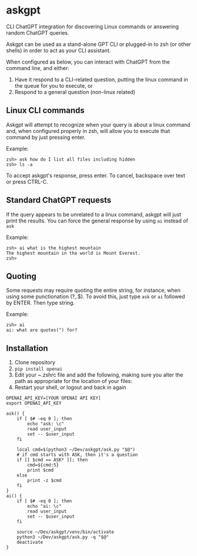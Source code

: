 # askgpt
CLI ChatGPT integration for discovering Linux commands or answering random ChatGPT queries.


Askgpt can be used as a stand-alone GPT CLI or plugged-in to zsh (or other shells) in order to act as your CLI assistant.

When configured as below, you can interact with ChatGPT from the command line, and either:

1. Have it respond to a CLI-related question, putting the linux command in the queue for you to execute, or
2. Respond to a general question (non-linux related)


## Linux CLI commands

Askgpt will attempt to recognize when your query is about a linux command and, when configured properly in zsh, will allow you to execute that command by just pressing enter.

Example:

```
zsh> ask how do I list all files including hidden
zsh> ls -a  
```

To accept askgpt's response, press enter. To cancel, backspace over text or press CTRL-C.


## Standard ChatGPT requests

If the query appears to be unrelated to a linux command, askgpt will just print the results.
You can force the general response by using `ai` instead of `ask`

Example:

```
zsh> ai what is the highest mountain
The highest mountain in the world is Mount Everest.
zsh>
```

## Quoting

Some requests may require quoting the entire string, for instance, when using some punctionation (?,.$). To avoid this, just type `ask` or `ai` followed by ENTER. Then type string.

Example:

```
zsh> ai
ai: what are quotes(") for?
```

## Installation

1. Clone repository
2. `pip install openai`
3. Edit your ~.zshrc file and add the following, making sure you alter the path as appropriate for the location of your files:
4. Restart your shell, or logout and back in again


```
OPENAI_API_KEY=[YOUR OPENAI API KEY]
export OPENAI_API_KEY

ask() {
    if [ $# -eq 0 ]; then
        echo "ask: \c" 
        read user_input
        set -- $user_input
    fi

    local cmd=$(python3 ~/Dev/askgpt/ask.py "$@")
    # if cmd starts with ASK, then it's a question
    if [[ $cmd == ASK* ]]; then
        cmd=${cmd:5}
        print $cmd
    else
        print -z $cmd
    fi
}
ai() {
    if [ $# -eq 0 ]; then
        echo "ai: \c" 
        read user_input
        set -- $user_input
    fi

    source ~/Dev/askgpt/venv/bin/activate
    python3 ~/Dev/askgpt/ask.py -q "$@"
    deactivate
}
```

